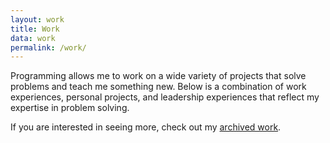 ```yaml
---
layout: work
title: Work
data: work
permalink: /work/
---
```


Programming allows me to work on a wide variety of projects that solve problems and teach me something new. Below is a combination of work experiences, personal projects, and leadership experiences that reflect my expertise in problem solving.

If you are interested in seeing more, check out my [archived work](/archived_work).